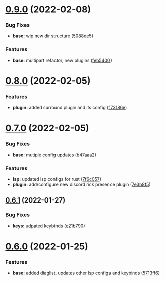 # [0.9.0](https://github.com/umgbhalla/nvim-titan/compare/v0.8.0...v0.9.0) (2022-02-08)


### Bug Fixes

* **base:** wip new dir structure ([5088de5](https://github.com/umgbhalla/nvim-titan/commit/5088de5bf3aef989b2bd1571eef178c1e5d54096))


### Features

* **base:** multipart refactor, new plugins ([feb5400](https://github.com/umgbhalla/nvim-titan/commit/feb5400be459590e07e5946868c1866ce847597f))



# [0.8.0](https://github.com/umgbhalla/nvim-titan/compare/v0.7.0...v0.8.0) (2022-02-05)


### Features

* **plugin:** added surround plugin and its config ([f73186e](https://github.com/umgbhalla/nvim-titan/commit/f73186ed02008c96c8f6daf90d86bef284d9513f))



# [0.7.0](https://github.com/umgbhalla/nvim-titan/compare/v0.6.1...v0.7.0) (2022-02-05)


### Bug Fixes

* **base:** mutiple config updates ([b47aaa2](https://github.com/umgbhalla/nvim-titan/commit/b47aaa2c062c8182102d7a2a4d02765f3642b85a))


### Features

* **lsp:** updated lsp configs for rust ([7f6c057](https://github.com/umgbhalla/nvim-titan/commit/7f6c05733210eeb42255ec56921cdbdce00e59eb))
* **plugin:** add/configure new discord rick presence plugin ([7e3b8f5](https://github.com/umgbhalla/nvim-titan/commit/7e3b8f56a5f48bdb431726de427e196a3d2f39bc))



## [0.6.1](https://github.com/umgbhalla/nvim-titan/compare/v0.6.0...v0.6.1) (2022-01-27)


### Bug Fixes

* **keys:** udpated keybinds ([e21b790](https://github.com/umgbhalla/nvim-titan/commit/e21b7909517d207c7afe4a674325207581eb7d25))



# [0.6.0](https://github.com/umgbhalla/nvim-titan/compare/v0.5.0...v0.6.0) (2022-01-25)


### Features

* **base:** added diaglist, updates other lsp configs and keybinds ([5713ff6](https://github.com/umgbhalla/nvim-titan/commit/5713ff654a7211244901a6e38f7bd51705b35db8))



